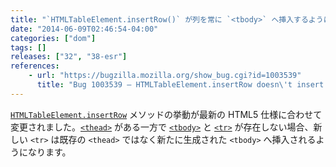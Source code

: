 ```yaml
---
title: "`HTMLTableElement.insertRow()` が列を常に `<tbody>` へ挿入するようになりました"
date: "2014-06-09T02:46:54-04:00"
categories: ["dom"]
tags: []
releases: ["32", "38-esr"]
references:
    - url: "https://bugzilla.mozilla.org/show_bug.cgi?id=1003539"
      title: "Bug 1003539 – HTMLTableElement.insertRow doesn\'t insert the row at the right place when table has a thead or tfoot, no tbody, and no rows"
---
```

[`HTMLTableElement.insertRow`](https://developer.mozilla.org/docs/Web/API/HTMLTableElement.insertRow) メソッドの挙動が最新の HTML5 仕様に合わせて変更されました。[`<thead>`](https://developer.mozilla.org/docs/Web/HTML/Element/thead) がある一方で [`<tbody>`](https://developer.mozilla.org/docs/Web/HTML/Element/tbody) と [`<tr>`](https://developer.mozilla.org/docs/Web/HTML/Element/tr) が存在しない場合、新しい `<tr>` は既存の `<thead>` ではなく新たに生成された `<tbody>` へ挿入されるようになります。
